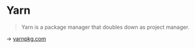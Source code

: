 # Yarn

> Yarn is a package manager that doubles down as project manager.

→ [yarnpkg.com](https://yarnpkg.com/)
